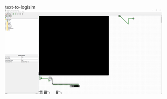 text-to-logisim
![](https://github.com/jakic12/text-to-logisim/blob/main/ligisim_bee_movie.gif?raw=true)
